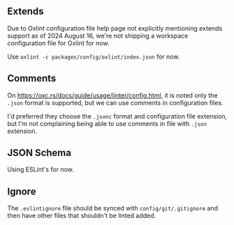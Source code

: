 ## Extends

Due to Oxlint configuration file help page not explicitly mentioning extends support as of 2024 August 16,
we're not shipping a workspace configuration file for Oxlint for now.

Use `oxlint -c packages/config/oxlint/index.json` for now.

## Comments

On <https://oxc.rs/docs/guide/usage/linter/config.html>,
it is noted only the `.json` format is supported,
but we can use comments in configuration files.

I'd preferred they choose the `.jsonc` format and configuration file extension,
but I'm not complaining being able to use comments in file with `.json` extension.

## JSON Schema

Using ESLint's for now.

## Ignore

The `.eslintignore` file should be synced with `config/git/.gitignore` and then have other files that shouldn't be linted added.
